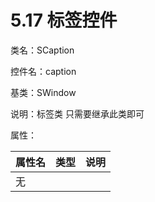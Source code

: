 # 5.17 标签控件

类名：SCaption

控件名：caption

基类：SWindow

说明：标签类 只需要继承此类即可

属性：

|属性名 |类型 |说明|
|-----|-----|-----|
|无
